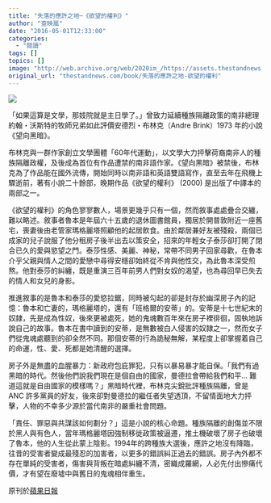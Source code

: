 ```yaml
---
title: "失落的應許之地─《欲望的權利》"
author: "查映嵐"
date: "2016-05-01T12:33:00"
categories:
  - "閱讀"
tags: []
topics: []
image: "http://web.archive.org/web/2020im_/https://assets.thestandnews.com/media/photos/rights20of20desire_pwyl9.png"
original_url: "thestandnews.com/book/失落的應許之地-欲望的權利"
---
```

![](http://web.archive.org/web/2020im_/https://assets.thestandnews.com/media/photos/rights20of20desire_pwyl9.png)

「如果這算是文學，那妓院就是主日學了。」曾致力延續種族隔離政策的南非總理約翰・沃斯特的牧師兄弟如此評價安德烈・布林克（Andre Brink）1973 年的小說《望向黑暗》。

布林克與一群作家創立文學團體「60年代運動」，以文學大力抨擊荷裔南非人的種族隔離政權，及後成為首位有作品遭禁的南非語作家。《望向黑暗》被禁後，布林克為了作品能在國外流傳，開始同時以南非語和英語雙語寫作，直至去年在飛機上驟逝前，著有小說二十餘部，晚期作品《欲望的權利》 (2000) 是出版了中譯本的兩部之一。

《欲望的權利》的角色寥寥數人，場景更幾乎只有一個，然而敘事處處疊合交纏，難以略述。敘事者魯本是年屆六十五歲的退休圖書館員，獨居於開普敦附近一座舊宅，喪妻後由老管家瑪格麗塔照顧他的起居飲食。由於鄰居兼好友被殘殺，兩個已成家的兒子說服了他分租房子後半出去以策安全，招來的年輕女子泰莎卻打開了閉合已久的愛與慾望之門。泰莎性感、美麗、神秘，常帶不同男子回家尋歡，在魯本介乎父親與情人之間的愛戀中尋得安穩卻始終從不肯與他性交，為此魯本深受煎熬。他對泰莎的糾纏，既是重演三百年前男人們對女奴的渴望，也為尋回早已失去的情人和女兒的身影。

推進敘事的是魯本和泰莎的愛慾拉鋸，同時被勾起的卻是封存於幽深房子內的記憶：魯本和亡妻的，瑪格麗塔的，還有「班格爾的安蒂」的。安蒂是十七世紀末的奴隷，先是成為性奴，後來更被處死，她的鬼魂數百年來在房子裡徘徊，固執地訴說自己的故事。魯本在書中讀到的安蒂，是無數被白人侵害的奴隷之一，然而女子們從鬼魂處聽到的卻全然不同。那個安蒂的行為詭秘無解，某程度上卻掌握着自己的命運，性、愛、死都是她清醒的選擇。

房子外是無盡的血腥暴力：新政府包庇罪犯，只有以暴易暴才能自保。「我們有過黑暗的時代。然後他們說我們現在是個自由的國家，曼德拉會帶給我們和平... 難道這就是自由國家的模樣嗎？」黑暗時代裡，布林克尖銳批評種族隔離，曾是 ANC 許多黨員的好友，後來卻對曼德拉的繼任者失望透頂，不留情面地大力抨擊，人物的不幸多少源於當代南非的嚴重社會問題。

「責任、罪惡與共謀該如何劃分？」這是小說的核心命題。種族隔離的創傷並不限於黑人與有色人，當年瑪格麗塔因強制移徙政策被逼遷，推土機破壞了房子也破壞了魯本，他的人生從此蒙上陰影。1994年的跨種族大選後，應許之地沒有降臨，往昔的受害者變成最殘忍的加害者，以更多的錯誤糾正過去的錯誤。房子內外都不存在單純的受害者，傷害與背叛在暗處糾纏不清，密織成羅網，人必先付出慘痛代價，才有望在廢墟中與舊日的鬼魂相伴重生。

原刊於[蘋果日報](http://web.archive.org/web/20210710144317/http://hk.apple.nextmedia.com/financeestate/art/20160501/19593236)